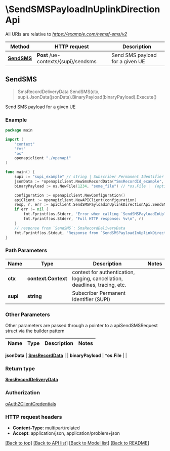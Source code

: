 # \SendSMSPayloadInUplinkDirectionApi

All URIs are relative to *https://example.com/nsmsf-sms/v2*

Method | HTTP request | Description
------------- | ------------- | -------------
[**SendSMS**](SendSMSPayloadInUplinkDirectionApi.md#SendSMS) | **Post** /ue-contexts/{supi}/sendsms | Send SMS payload for a given UE



## SendSMS

> SmsRecordDeliveryData SendSMS(ctx, supi).JsonData(jsonData).BinaryPayload(binaryPayload).Execute()

Send SMS payload for a given UE

### Example

```go
package main

import (
    "context"
    "fmt"
    "os"
    openapiclient "./openapi"
)

func main() {
    supi := "supi_example" // string | Subscriber Permanent Identifier (SUPI)
    jsonData := *openapiclient.NewSmsRecordData("SmsRecordId_example", *openapiclient.NewRefToBinaryData("ContentId_example")) // SmsRecordData |  (optional)
    binaryPayload := os.NewFile(1234, "some_file") // *os.File |  (optional)

    configuration := openapiclient.NewConfiguration()
    apiClient := openapiclient.NewAPIClient(configuration)
    resp, r, err := apiClient.SendSMSPayloadInUplinkDirectionApi.SendSMS(context.Background(), supi).JsonData(jsonData).BinaryPayload(binaryPayload).Execute()
    if err != nil {
        fmt.Fprintf(os.Stderr, "Error when calling `SendSMSPayloadInUplinkDirectionApi.SendSMS``: %v\n", err)
        fmt.Fprintf(os.Stderr, "Full HTTP response: %v\n", r)
    }
    // response from `SendSMS`: SmsRecordDeliveryData
    fmt.Fprintf(os.Stdout, "Response from `SendSMSPayloadInUplinkDirectionApi.SendSMS`: %v\n", resp)
}
```

### Path Parameters


Name | Type | Description  | Notes
------------- | ------------- | ------------- | -------------
**ctx** | **context.Context** | context for authentication, logging, cancellation, deadlines, tracing, etc.
**supi** | **string** | Subscriber Permanent Identifier (SUPI) | 

### Other Parameters

Other parameters are passed through a pointer to a apiSendSMSRequest struct via the builder pattern


Name | Type | Description  | Notes
------------- | ------------- | ------------- | -------------

 **jsonData** | [**SmsRecordData**](SmsRecordData.md) |  | 
 **binaryPayload** | ***os.File** |  | 

### Return type

[**SmsRecordDeliveryData**](SmsRecordDeliveryData.md)

### Authorization

[oAuth2ClientCredentials](../README.md#oAuth2ClientCredentials)

### HTTP request headers

- **Content-Type**: multipart/related
- **Accept**: application/json, application/problem+json

[[Back to top]](#) [[Back to API list]](../README.md#documentation-for-api-endpoints)
[[Back to Model list]](../README.md#documentation-for-models)
[[Back to README]](../README.md)

